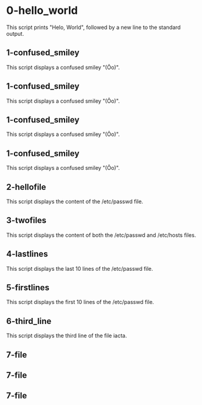 # 0-hello_world
This script prints "Helo, World", followed by a new line to the standard output.
## 1-confused_smiley
This script displays a confused smiley "(Ôo)".
## 1-confused_smiley
This script displays a confused smiley "(Ôo)".
## 1-confused_smiley
This script displays a confused smiley "(Ôo)".
## 1-confused_smiley
This script displays a confused smiley "(Ôo)".
## 2-hellofile
This script displays the content of the /etc/passwd file.
## 3-twofiles
This script displays the content of both the /etc/passwd and /etc/hosts files.
## 4-lastlines
This script displays the last 10 lines of the /etc/passwd file.
## 5-firstlines
This script displays the first 10 lines of the /etc/passwd file.
## 6-third_line
This script displays the third line of the file iacta.
## 7-file
## 7-file
## 7-file
